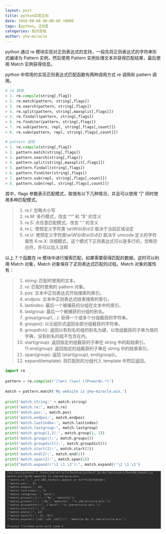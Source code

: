 ```yaml
---
layout: post
title: python实现正则
date: 2018-08-08 00:00:00 +0800
tags: [python, 正则]
categories: 知识总结
author: yhw-miracle
---
```

python 通过 re 模块实现对正则表达式的支持，一般先将正则表达式的字符串形式编译为 Pattern 实例，然后使用 Pattern 实例处理文本并获得匹配结果，最后使用 Match 实例获得信息。

python 中常用的实现正则表达式匹配函数有两种调用方式 re 调用和 pattern 调用。

```python
# re 调用
> 1. re.compile(string[,flag])
> 2. re.match(pattern, string[,flags])
> 3. re.search(pattern, string[,flags])
> 4. re.split(pattern, string[,maxsplit[,flags]])
> 5. re.findall(pattern, string[,flags])
> 6. re.finditer(pattern, string[,flags])
> 7. re.sub(pattern, repl, string[,flags[,count]])
> 8. re.subn(pattern, repl, string[,flags[,count]])
```

```python
# pattern 调用
> 1. re.compile(string[,flag])
> 2. pattern.match(string[,flags])
> 3. pattern.search(string[,flags])
> 4. pattern.split(string[,maxsplit[,flags]])
> 5. pattern.findall(string[,flags])
> 6. pattern.finditer(string[,flags])
> 7. pattern.sub(repl, string[,flags[,count]])
> 8. pattern.subn(repl, string[,flags[,count]])
```

其中，flags 参数表示匹配模式，取值有以下几种情况，并且可以使用 “|” 同时使用多种匹配模式。

> 1. re.I: 忽略大小写
> 2. re.M: 多行模式，改变 “^” 和 “$” 的含义
> 3. re.S: 点任意匹配模式，改变 “.” 的含义
> 4. re.L: 使预定义字符类 \w\W\b\B\s\S 取决于当前区域设定
> 5. re.U: 使预定义字符类\w\W\b\B\s\S\d\D 取决于 unicode 定义的字符属性
> 6.re.X: 详细模式，这个模式下正则表达式可以是多行的，忽略空白符，并可以加入注释

以上 7 个函数在 re 模块中进行搜索匹配，如果需要获得匹配的数据，这时可以利用 Match 对象，Match 对象保存了正则表达式匹配的过程。Match 对象的属性有：

> 1. string: 匹配时使用的文本。
> 2. re: 匹配时使用的 pattern 对象。
> 3. pos: 文本中正则表达式开始搜索的索引。
> 4. endpos: 文本中正则表达式结束搜索的索引。
> 5. lastindex: 最后一个被捕获的分组在文本中的索引。
> 6. lastgroup: 最后一个被捕获的分组的别名。
> 7. group(group1,…): 获得一个或多个分组截获的字符串。
> 8. groups(): 以元组形式返回全部分组截获的字符串。
> 9. groupdict(): 返回以有别名的组的别名为键，以改组截获的子串为值的字典，没有别名的组不包含在内。
> 10. start(group): 返回指定的组截获的子串在 string 中的起始索引。
> 11.end(group): 返回指定的组截获的子串在 string 中的结束索引。
> 12. span(group): 返回 (start(group), end(group))。
> 13. expand(template): 将匹配到的分组代入 template 中然后返回。

```python
import re

pattern = re.compile(r'(\w+) (\w+) (?P<word>.*)')

match = pattern.match('My website is yhw-miracle.win.')

print('match.string:' + match.string)
print('match.re:', match.re)
print('match.pos:', match.pos)
print('match.endpos:', match.endpos)
print('match.lastindex:', match.lastindex)
print('match.lastgroup:', match.lastgroup)
print('match.group(1,2):', match.group(1, 2))
print('match.groups():', match.groups())
print('match.groupdict():', match.groupdict())
print('match.start(2):', match.start(2))
print('match.end(2):', match.end(2))
print('match.span(2):', match.span(2))
print("match.expand(r'\2 \1 \3'):", match.expand(r'\2 \1 \3')
```

![](/images/2018/August/Screenshot%20from%202018-08-08%2013-38-48.png)
